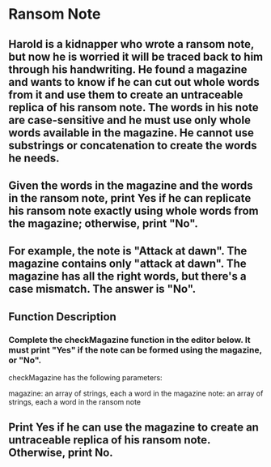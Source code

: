 # Ransom Note

## Harold is a kidnapper who wrote a ransom note, but now he is worried it will be traced back to him through his handwriting. He found a magazine and wants to know if he can cut out whole words from it and use them to create an untraceable replica of his ransom note. The words in his note are case-sensitive and he must use only whole words available in the magazine. He cannot use substrings or concatenation to create the words he needs.

## Given the words in the magazine and the words in the ransom note, print Yes if he can replicate his ransom note exactly using whole words from the magazine; otherwise, print "No".

## For example, the note is "Attack at dawn". The magazine contains only "attack at dawn". The magazine has all the right words, but there's a case mismatch. The answer is "No".

## Function Description

### Complete the checkMagazine function in the editor below. It must print "Yes" if the note can be formed using the magazine, or "No".

checkMagazine has the following parameters:

magazine: an array of strings, each a word in the magazine
note: an array of strings, each a word in the ransom note

## Print Yes if he can use the magazine to create an untraceable replica of his ransom note. Otherwise, print No.